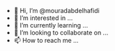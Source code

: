 - 👋 Hi, I’m @mouradabdelhafidi
- 👀 I’m interested in ...
- 🌱 I’m currently learning ...
- 💞️ I’m looking to collaborate on ...
- 📫 How to reach me ...

<!---
mouradabdelhafidi/mouradabdelhafidi is a ✨ special ✨ repository because its `README.md` (this file) appears on your GitHub profile.
You can click the Preview link to take a look at your changes.
--->
